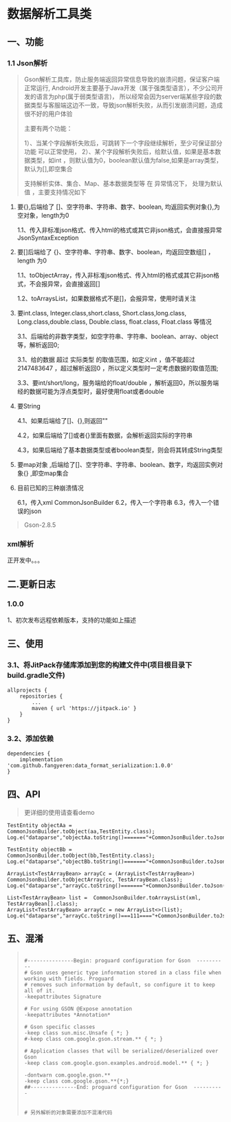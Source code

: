 # 数据解析工具类



## 一、功能


### 1.1 Json解析
>  Gson解析工具库，防止服务端返回异常信息导致的崩溃问题，保证客户端正常运行,
>  Android开发主要基于Java开发（属于强类型语言），不少公司开发的语言为php(属于弱类型语言)，
>  所以经常会因为server端某些字段的数据类型与客服端这边不一致，导致json解析失败，从而引发崩溃问题，造成很不好的用户体验
>
>  主要有两个功能：
>
>   1）、当某个字段解析失败后，可跳转下一个字段继续解析，至少可保证部分功能 可以正常使用，
>   2）、某个字段解析失败后，给默认值，如果是基本数据类型，如int ，则默认值为0，boolean默认值为false,如果是array类型，默认为[],即空集合
>
>  支持解析实体、集合、Map、基本数据类型等 在 异常情况下， 处理为默认值 ，主要支持情况如下


 1. 要{},后端给了 []、空字符串、字符串、数字、boolean, 均返回实例对象{},为空对象，length为0

    1.1、传入非标准json格式、传入html的格式或其它非json格式，会直接报异常  JsonSyntaxException

 2. 要[]后端给了 {}、空字符串、字符串、数字、boolean，均返回空数组[] ，length 为0

    1.1、toObjectArray，传入非标准json格式、传入html的格式或其它非json格式，不会报异常，会直接返回[]

    1.2、toArraysList，如果数据格式不是[]，会报异常，使用时请关注

 3. 要int.class, Integer.class,short.class, Short.class,long.class, Long.class,double.class, Double.class,
    float.class, Float.class 等情况

    3.1、后端给的非数字类型，如空字符串、字符串、boolean、array、object 等，解析返回0;

    3.1、给的数据 超过 实际类型 的取值范围，如定义int ，值不能超过 2147483647 ，超过解析返回0 ，所以定义类型时一定考虑数据的取值范围;

    3.3、要int/short/long，服务端给的float/double ，解析返回0，所以服务端经的数据可能为浮点类型时，最好使用float或者double

 4. 要String

    4.1、如果后端给了[]、{},则返回""

    4.2，如果后端给了[]或者{}里面有数据，会解析返回实际的字符串

    4.3，如果后端给了基本数据类型或者boolean类型，则会将其转成String类型

 5. 要map对象 ,后端给了[]、空字符串、字符串、boolean、数字，均返回实例对象{} ,即空map集合

 6. 目前已知的三种崩溃情况

    6.1，传入xml  CommonJsonBuilder
    6.2，传入一个字符串
    6.3，传入一个错误的json


 > Gson-2.8.5

### xml解析
正开发中。。。

## 二.更新日志

### 1.0.0
1、初次发布远程依赖版本，支持的功能如上描述




## 三、使用

### 3.1、将JitPack存储库添加到您的构建文件中(项目根目录下build.gradle文件)
```
allprojects {
    repositories {
        ...
        maven { url 'https://jitpack.io' }
    }
}
```

### 3.2、添加依赖
```
dependencies {
    implementation 'com.github.fangyeren:data_format_serialization:1.0.0'
}
```



## 四、API

> 更详细的使用请查看demo

```
TestEntity objectAa =  CommonJsonBuilder.toObject(aa,TestEntity.class);
Log.e("dataparse","objectAa.toString()======="+CommonJsonBuilder.toJson(objectAa));

TestEntity objectBb =  CommonJsonBuilder.toObject(bb,TestEntity.class);
Log.e("dataparse","objectBb.toString()======="+CommonJsonBuilder.toJson(objectBb));

ArrayList<TestArrayBean> arrayCc = (ArrayList<TestArrayBean>) CommonJsonBuilder.toObjectArray(cc, TestArrayBean.class);
Log.e("dataparse","arrayCc.toString()======="+CommonJsonBuilder.toJson(arrayCc));

List<TestArrayBean> list =  CommonJsonBuilder.toArraysList(xml, TestArrayBean[].class);
ArrayList<TestArrayBean> arrayCc = new ArrayList<>(list);
Log.e("dataparse","arrayCc.toString()===111===="+CommonJsonBuilder.toJson(arrayCc));
```



## 五、混淆

> ```
>
> #---------------Begin: proguard configuration for Gson  ----------
> # Gson uses generic type information stored in a class file when working with fields. Proguard
> # removes such information by default, so configure it to keep all of it.
> -keepattributes Signature
>
> # For using GSON @Expose annotation
> -keepattributes *Annotation*
>
> # Gson specific classes
> -keep class sun.misc.Unsafe { *; }
> #-keep class com.google.gson.stream.** { *; }
>
> # Application classes that will be serialized/deserialized over Gson
> -keep class com.google.gson.examples.android.model.** { *; }
>
> -dontwarn com.google.gson.**
> -keep class com.google.gson.**{*;}
> ##---------------End: proguard configuration for Gson  ----------
>
>
> # 另外解析的对象需要添加不混淆代码
> ```
>
>

